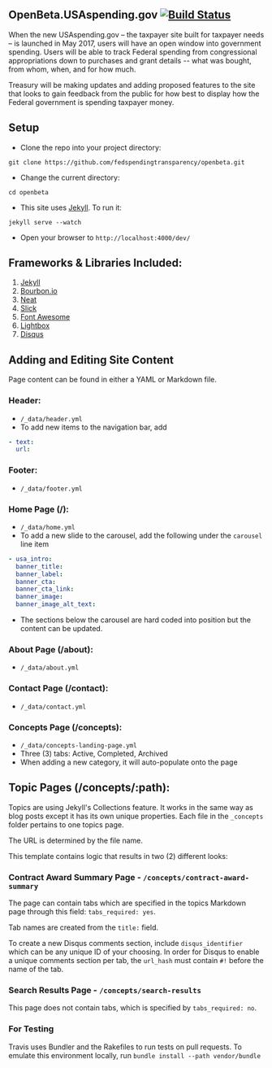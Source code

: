 ## OpenBeta.USAspending.gov [![Build Status](https://travis-ci.org/fedspendingtransparency/openbeta.svg?branch=master)](https://travis-ci.org/fedspendingtransparency/openbeta)

When the new USAspending.gov – the taxpayer site built for taxpayer needs – is launched in May 2017, users will have an open window into government spending. Users will be able to track Federal spending from congressional appropriations down to purchases and grant details -- what was bought, from whom, when, and for how much.

Treasury will be making updates and adding proposed features to the site that looks to gain feedback from the public for how best to display how the Federal government is spending taxpayer money.

## Setup

* Clone the repo into your project directory:

```
git clone https://github.com/fedspendingtransparency/openbeta.git
```

* Change the current directory:

```
cd openbeta
```

* This site uses [Jekyll](https://jekyllrb.com/). To run it:

```
jekyll serve --watch
```

* Open your browser to `http://localhost:4000/dev/`

## Frameworks & Libraries Included:

1. [Jekyll](https://jekyllrb.com/)
2. [Bourbon.io](http://bourbon.io/)
3. [Neat](http://neat.bourbon.io/)
4. [Slick](http://kenwheeler.github.io/slick/)
5. [Font Awesome](https://fortawesome.github.io/Font-Awesome/)
6. [Lightbox](http://lokeshdhakar.com/projects/lightbox2/)
7. [Disqus](https://disqus.com/)

## Adding and Editing Site Content

Page content can be found in either a YAML or Markdown file.

### Header:

* `/_data/header.yml`
* To add new items to the navigation bar, add
```yaml
- text:
  url:
```

### Footer:

* `/_data/footer.yml`

### Home Page (/):

* `/_data/home.yml`
* To add a new slide to the carousel, add the following under the `carousel` line item
```yaml
- usa_intro:
  banner_title:
  banner_label:
  banner_cta:
  banner_cta_link:
  banner_image:
  banner_image_alt_text:
```
* The sections below the carousel are hard coded into position but the content can be updated.

### About Page (/about):

* `/_data/about.yml`

### Contact Page (/contact):

* `/_data/contact.yml`

### Concepts Page (/concepts):

* `/_data/concepts-landing-page.yml`
* Three (3) tabs: Active, Completed, Archived
* When adding a new category, it will auto-populate onto the page

## Topic Pages (/concepts/:path):

Topics are using Jekyll's Collections feature. It works in the same way as blog posts except it has its own unique properties. Each file in the `_concepts` folder pertains to one topics page.

The URL is determined by the file name.

This template contains logic that results in two (2) different looks:

### Contract Award Summary Page - `/concepts/contract-award-summary`

The page can contain tabs which are specified in the topics Markdown page through this field: `tabs_required: yes`.

Tab names are created from the `title:` field.

To create a new Disqus comments section, include `disqus_identifier` which can be any unique ID of your choosing. In order for Disqus to enable a unique comments section per tab, the `url_hash` must contain `#!` before the name of the tab.

### Search Results Page - `/concepts/search-results`

This page does not contain tabs, which is specified by `tabs_required: no`.

### For Testing
Travis uses Bundler and the Rakefiles to run tests on pull requests. To emulate this environment locally, run 
`bundle install --path vendor/bundle`
